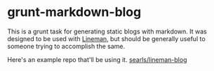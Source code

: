 # grunt-markdown-blog

This is a grunt task for generating static blogs with markdown. It was designed to be used with [Lineman](https://github.com/testdouble/lineman), but should be generally useful to someone trying to accomplish the same.

Here's an example repo that'll be using it. [searls/lineman-blog](https://github.com/searls/lineman-blog)

